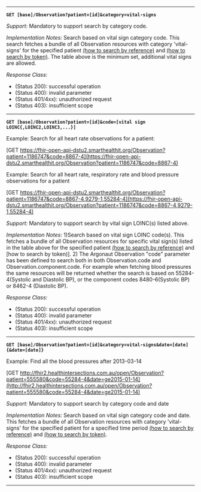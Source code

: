 -----------

**`GET [base]/Observation?patient=[id]&category=vital-signs`**

*Support:*  Mandatory to support search by category code.

*Implementation Notes:*   Search based on vital sign category code. This search fetches a bundle of all Observation resources with category 'vital-signs' for the specified patient  [(how to search by reference)] and [(how to search by token)].  The table above is the minimum set, additional vital signs are allowed.

*Response Class:*

-   (Status 200): successful operation
-   (Status 400): invalid parameter
-   (Status 401/4xx): unauthorized request
-   (Status 403): insufficient scope

-----------

**`GET [base]/Observation?patient=[id]&code=[vital sign LOINC{,LOINC2,LOINC3,...}]`**

Example:
Search for all heart rate observations for a patient:

[GET https://fhir-open-api-dstu2.smarthealthit.org/Observation?patient=1186747&code=8867-4](https://fhir-open-api-dstu2.smarthealthit.org/Observation?patient=1186747&code=8867-4)

Example:
Search for all heart rate, respiratory rate and blood pressure observations for a patient

[GET https://fhir-open-api-dstu2.smarthealthit.org/Observation?patient=1186747&code=8867-4,9279-1,55284-4](https://fhir-open-api-dstu2.smarthealthit.org/Observation?patient=1186747&code=8867-4,9279-1,55284-4)

*Support:*  Mandatory to support search by vital sign LOINC(s) listed above.

*Implementation Notes:*   1)Search based on vital sign LOINC code(s). This fetches a bundle of all Observation resources for specific vital sign(s) listed in the table above for the specified patient [(how to search by reference)] and [how to search by token)]. 2) The Argonaut Observation "code" parameter has been defined to search both in both Observation.code and Observation.component.code. For example when fetching blood pressures the same resources will be returned whether the search is based on 55284-4(Systolic and Diastolic BP), or the component codes 8480-6(Systolic BP) or 8462-4 (Diastolic BP).

*Response Class:*

-   (Status 200): successful operation
-   (Status 400): invalid parameter
-   (Status 401/4xx): unauthorized request
-   (Status 403): insufficient scope

-----------

**`GET [base]/Observation?patient=[id]&category=vital-signs&date=[date]{&date=[date]}`**

Example:
Find all the blood pressures after 2013-03-14

[GET http://fhir2.healthintersections.com.au/open/Observation?patient=555580&code=55284-4&date=ge2015-01-14](http://fhir2.healthintersections.com.au/open/Observation?patient=555580&code=55284-4&date=ge2015-01-14)

*Support:*  Mandatory to support search by category code and date

*Implementation Notes:*  Search based on vital sign category code and date. This fetches a bundle of all Observation resources with category 'vital-signs' for the specified patient for a specified time period  [(how to search by reference)] and [(how to search by token)].

*Response Class:*

-   (Status 200): successful operation
-   (Status 400): invalid parameter
-   (Status 401/4xx): unauthorized request
-   (Status 403): insufficient scope

--------

  [(how to search by reference)]: http://hl7.org/fhir/DSTU2/search.html#reference
  [(how to search by token)]: http://hl7.org/fhir/DSTU2/search.html#token
  [Composite Search Parameters]: http://hl7.org/fhir/search.html#combining
  [(how to search by date)]: http://hl7.org/fhir/DSTU2/search.html#date
  [(how to search by string)]: http://hl7.org/fhir/DSTU2/search.html#string
